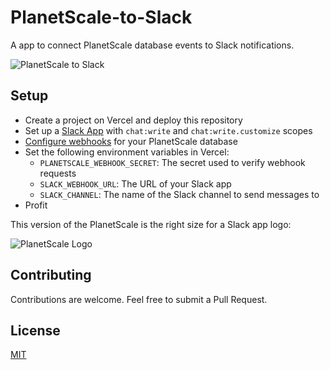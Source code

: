 # PlanetScale-to-Slack

A app to connect PlanetScale database events to Slack notifications.

![PlanetScale to Slack](https://github.com/samlambert/planetscale-to-slack/assets/1155781/478d465f-0ca4-4312-a6e3-944bae6612ae)

## Setup

- Create a project on Vercel and deploy this repository
- Set up a [Slack App](https://api.slack.com/quickstart) with `chat:write` and `chat:write.customize` scopes
- [Configure webhooks](https://planetscale.com/docs/concepts/webhooks) for your PlanetScale database
- Set the following environment variables in Vercel:
  - `PLANETSCALE_WEBHOOK_SECRET`: The secret used to verify webhook requests
  - `SLACK_WEBHOOK_URL`: The URL of your Slack app
  - `SLACK_CHANNEL`: The name of the Slack channel to send messages to
- Profit

This version of the PlanetScale is the right size for a Slack app logo:

![PlanetScale Logo](https://github.com/samlambert/requestspersecond.fyi/assets/1155781/491e706f-b53a-4812-91b9-67128677ff53)

## Contributing

Contributions are welcome. Feel free to submit a Pull Request.

## License

[MIT](https://choosealicense.com/licenses/mit/)